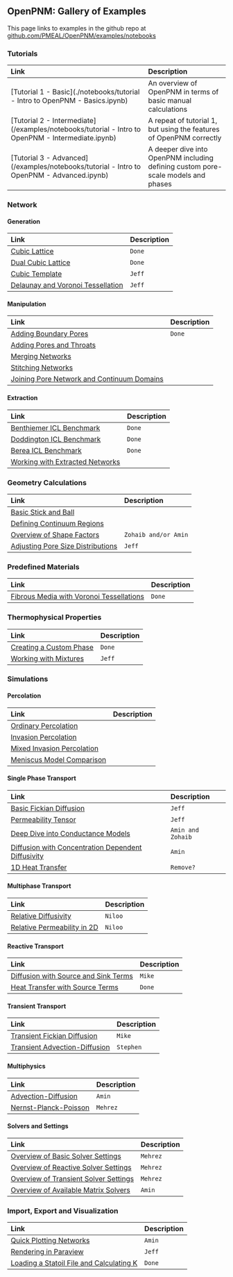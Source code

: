## OpenPNM: Gallery of Examples

This page links to examples in the github repo at [github.com/PMEAL/OpenPNM/examples/notebooks](https://www.github.com/PMEAL/OpenPNM/examples/notebooks)


[//]: # (This line and the one below are not rendered in the final file, so basically act as comments)
[//]: # (https://github.com/PMEAL/OpenPNM/blob/master/examples/XXXX.ipynb)


### Tutorials

| Link | Description |
|:---|:---|
| [Tutorial 1 - Basic](./notebooks/tutorial - Intro to OpenPNM - Basics.ipynb) | An overview of OpenPNM in terms of basic manual calculations |
| [Tutorial 2 - Intermediate](/examples/notebooks/tutorial - Intro to OpenPNM - Intermediate.ipynb) | A repeat of tutorial 1, but using the features of OpenPNM correctly |
| [Tutorial 3 - Advanced](/examples/notebooks/tutorial - Intro to OpenPNM - Advanced.ipynb) | A deeper dive into OpenPNM including defining custom pore-scale models and phases | 

### Network

#### Generation

| Link | Description |
|:---|:---|
| [Cubic Lattice]() | `Done` |
| [Dual Cubic Lattice]() | `Done` |
| [Cubic Template]() | `Jeff` |
| [Delaunay and Voronoi Tessellation]() | `Jeff` |

#### Manipulation

| Link | Description |
|:---|:---|
| [Adding Boundary Pores]() | `Done` |
| [Adding Pores and Throats]() |  |
| [Merging Networks]() |  |
| [Stitching Networks]() |  |
| [Joining Pore Network and Continuum Domains]() |  |

#### Extraction

| Link | Description |
|:---|:---|
| [Benthiemer ICL Benchmark]() | `Done` |
| [Doddington ICL Benchmark]() | `Done` |
| [Berea ICL Benchmark]() | `Done` |
| [Working with Extracted Networks]() |  |

### Geometry Calculations

| Link | Description |
|:---|:---|
| [Basic Stick and Ball]() |  |
| [Defining Continuum Regions]() |  |
| [Overview of Shape Factors]() | `Zohaib and/or Amin` |
| [Adjusting Pore Size Distributions]() | `Jeff` |

### Predefined Materials

| Link | Description |
|:---|:---|
| [Fibrous Media with Voronoi Tessellations]() | `Done` |

### Thermophysical Properties

| Link | Description |
|:---|:---|
| [Creating a Custom Phase]() | `Done` |
| [Working with Mixtures]() | `Jeff` |

### Simulations

#### Percolation

| Link | Description |
|:---|:---|
| [Ordinary Percolation]() |  |
| [Invasion Percolation]() |  |
| [Mixed Invasion Percolation]() |  |
| [Meniscus Model Comparison]() |  |

#### Single Phase Transport

| Link | Description |
|:---|:---|
| [Basic Fickian Diffusion]() | `Jeff` |
| [Permeability Tensor]() | `Jeff` |
| [Deep Dive into Conductance Models]() | `Amin and Zohaib` |
| [Diffusion with Concentration Dependent Diffusivity]() | `Amin` |
| [1D Heat Transfer]() | `Remove?` |

#### Multiphase Transport

| Link | Description |
|:---|:---|
| [Relative Diffusivity]() | `Niloo` |
| [Relative Permeability in 2D]() | `Niloo` |

#### Reactive Transport

| Link | Description |
|:---|:---|
| [Diffusion with Source and Sink Terms]() | `Mike` |
| [Heat Transfer with Source Terms]() | `Done` |

#### Transient Transport

| Link | Description |
|:---|:---|
| [Transient Fickian Diffusion]() | `Mike` |
| [Transient Advection-Diffusion]() | `Stephen` |

#### Multiphysics

| Link | Description |
|:---|:---|
| [Advection-Diffusion]() | `Amin` |
| [Nernst-Planck-Poisson]() | `Mehrez` |

#### Solvers and Settings

| Link | Description |
|:---|:---|
| [Overview of Basic Solver Settings]() | `Mehrez` |
| [Overview of Reactive Solver Settings]() | `Mehrez` |
| [Overview of Transient Solver Settings]() | `Mehrez` |
| [Overview of Available Matrix Solvers]() | `Amin` |

### Import, Export and Visualization

| Link | Description |
|:---|:---|
| [Quick Plotting Networks]() | `Amin` |
| [Rendering in Paraview]() | `Jeff` |
| [Loading a Statoil File and Calculating K]() | `Done` |
